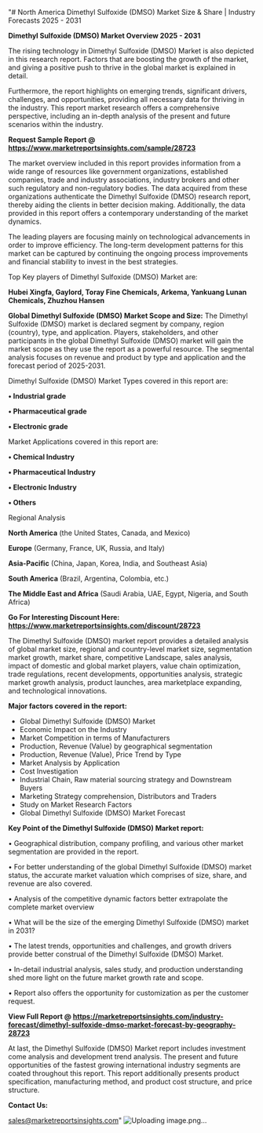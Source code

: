 "# North America Dimethyl Sulfoxide (DMSO) Market Size & Share | Industry Forecasts 2025 - 2031

<Strong> Dimethyl Sulfoxide (DMSO) Market Overview 2025 - 2031</strong>

The rising technology in Dimethyl Sulfoxide (DMSO) Market is also depicted in this research report. Factors that are boosting the growth of the market, and giving a positive push to thrive in the global market is explained in detail.

Furthermore, the report highlights on emerging trends, significant drivers, challenges, and opportunities, providing all necessary data for thriving in the industry. This report market research offers a comprehensive perspective, including an in-depth analysis of the present and future scenarios within the industry.

<strong>Request Sample Report @ <a href=https://www.marketreportsinsights.com/sample/28723>https://www.marketreportsinsights.com/sample/28723</a></strong>

The market overview included in this report provides information from a wide range of resources like government organizations, established companies, trade and industry associations, industry brokers and other such regulatory and non-regulatory bodies. The data acquired from these organizations authenticate the Dimethyl Sulfoxide (DMSO) research report, thereby aiding the clients in better decision making. Additionally, the data provided in this report offers a contemporary understanding of the market dynamics.

The leading players are focusing mainly on technological advancements in order to improve efficiency. The long-term development patterns for this market can be captured by continuing the ongoing process improvements and financial stability to invest in the best strategies.

Top Key players of Dimethyl Sulfoxide (DMSO) Market are:

<strong>Hubei Xingfa, Gaylord, Toray Fine Chemicals, Arkema, Yankuang Lunan Chemicals, Zhuzhou Hansen</strong>

<strong><b>Global Dimethyl Sulfoxide (DMSO) Market Scope and Size:</b></strong>
The Dimethyl Sulfoxide (DMSO) market is declared segment by company, region (country), type, and application. Players, stakeholders, and other participants in the global Dimethyl Sulfoxide (DMSO) market will gain the market scope as they use the report as a powerful resource. The segmental analysis focuses on revenue and product by type and application and the forecast period of 2025-2031.

Dimethyl Sulfoxide (DMSO) Market Types covered in this report are:

<strong>• Industrial grade

• Pharmaceutical grade

• Electronic grade</strong>

Market Applications covered in this report are:

<strong>• Chemical Industry

• Pharmaceutical Industry

• Electronic Industry

• Others</strong> 

Regional Analysis

<strong>North America</strong> (the United States, Canada, and Mexico)

<strong>Europe</strong> (Germany, France, UK, Russia, and Italy)

<strong>Asia-Pacific</strong> (China, Japan, Korea, India, and Southeast Asia)

<strong>South America</strong> (Brazil, Argentina, Colombia, etc.)

<strong>The Middle East and Africa</strong> (Saudi Arabia, UAE, Egypt, Nigeria, and South Africa)

<strong>Go For Interesting Discount Here: <a href=https://www.marketreportsinsights.com/discount/28723>https://www.marketreportsinsights.com/discount/28723</a></strong>

The Dimethyl Sulfoxide (DMSO) market report provides a detailed analysis of global market size, regional and country-level market size, segmentation market growth, market share, competitive Landscape, sales analysis, impact of domestic and global market players, value chain optimization, trade regulations, recent developments, opportunities analysis, strategic market growth analysis, product launches, area marketplace expanding, and technological innovations.

<strong><b>Major factors covered in the report:</b></strong>
<ul>
  <li>Global Dimethyl Sulfoxide (DMSO) Market </li>
  <li>Economic Impact on the Industry</li>
  <li>Market Competition in terms of Manufacturers</li>
  <li>Production, Revenue (Value) by geographical segmentation</li>
  <li>Production, Revenue (Value), Price Trend by Type</li>
  <li>Market Analysis by Application</li>
  <li>Cost Investigation</li>
  <li>Industrial Chain, Raw material sourcing strategy and Downstream Buyers</li>
  <li>Marketing Strategy comprehension, Distributors and Traders</li>
  <li>Study on Market Research Factors</li>
  <li>Global Dimethyl Sulfoxide (DMSO) Market Forecast</li>
</ul>

<strong><b>Key Point of the Dimethyl Sulfoxide (DMSO) Market report:</b></strong>

• Geographical distribution, company profiling, and various other market segmentation are provided in the report.

• For better understanding of the global Dimethyl Sulfoxide (DMSO) market status, the accurate market valuation which comprises of size, share, and revenue are also covered.

• Analysis of the competitive dynamic factors better extrapolate the complete market overview

• What will be the size of the emerging Dimethyl Sulfoxide (DMSO) market in 2031?

• The latest trends, opportunities and challenges, and growth drivers provide better construal of the Dimethyl Sulfoxide (DMSO) Market.

• In-detail industrial analysis, sales study, and production understanding shed more light on the future market growth rate and scope.

• Report also offers the opportunity for customization as per the customer request.

<strong><b>View Full Report @ <a href=https://marketreportsinsights.com/industry-forecast/dimethyl-sulfoxide-dmso-market-forecast-by-geography-28723>https://marketreportsinsights.com/industry-forecast/dimethyl-sulfoxide-dmso-market-forecast-by-geography-28723</a></b></strong>


At last, the Dimethyl Sulfoxide (DMSO) Market report includes investment come analysis and development trend analysis. The present and future opportunities of the fastest growing international industry segments are coated throughout this report. This report additionally presents product specification, manufacturing method, and product cost structure, and price structure.

<strong>Contact Us:</strong>

sales@marketreportsinsights.com"
![Uploading image.png…]()
